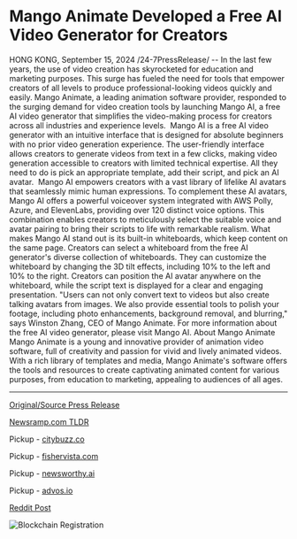 # Mango Animate Developed a Free AI Video Generator for Creators

HONG KONG, September 15, 2024 /24-7PressRelease/ -- In the last few years, the use of video creation has skyrocketed for education and marketing purposes. This surge has fueled the need for tools that empower creators of all levels to produce professional-looking videos quickly and easily. Mango Animate, a leading animation software provider, responded to the surging demand for video creation tools by launching Mango AI, a free AI video generator that simplifies the video-making process for creators across all industries and experience levels.   Mango AI is a free AI video generator with an intuitive interface that is designed for absolute beginners with no prior video generation experience. The user-friendly interface allows creators to generate videos from text in a few clicks, making video generation accessible to creators with limited technical expertise. All they need to do is pick an appropriate template, add their script, and pick an AI avatar.   Mango AI empowers creators with a vast library of lifelike AI avatars that seamlessly mimic human expressions. To complement these AI avatars, Mango AI offers a powerful voiceover system integrated with AWS Polly, Azure, and ElevenLabs, providing over 120 distinct voice options. This combination enables creators to meticulously select the suitable voice and avatar pairing to bring their scripts to life with remarkable realism.  What makes Mango AI stand out is its built-in whiteboards, which keep content on the same page. Creators can select a whiteboard from the free AI generator's diverse collection of whiteboards. They can customize the whiteboard by changing the 3D tilt effects, including 10% to the left and 10% to the right. Creators can position the AI avatar anywhere on the whiteboard, while the script text is displayed for a clear and engaging presentation.  "Users can not only convert text to videos but also create talking avatars from images. We also provide essential tools to polish your footage, including photo enhancements, background removal, and blurring," says Winston Zhang, CEO of Mango Animate.  For more information about the free AI video generator, please visit Mango AI.  About Mango Animate Mango Animate is a young and innovative provider of animation video software, full of creativity and passion for vivid and lively animated videos. With a rich library of templates and media, Mango Animate's software offers the tools and resources to create captivating animated content for various purposes, from education to marketing, appealing to audiences of all ages. 

---

[Original/Source Press Release](https://www.24-7pressrelease.com/press-release/514331/mango-animate-developed-a-free-ai-video-generator-for-creators)
                    

[Newsramp.com TLDR](https://newsramp.com/curated-news/mango-animate-launches-free-ai-video-generator-mango-ai/51817bb77c4c3224a86f94eff473b031) 


Pickup - [citybuzz.co](https://citybuzz.co/2024/09/15/mango-animate-launches-free-ai-video-generator-to-revolutionize-content-creation)

Pickup - [fishervista.com](https://fishervista.com/en/mango-animate-launches-free-ai-video-generator-revolutionizing-content-creation/20246834)

Pickup - [newsworthy.ai](https://newsworthy.ai/curated/mango-animate-launches-free-ai-video-generator-revolutionizing-content-creation/20246834)

Pickup - [advos.io](https://advos.io/en/mango-animate-launches-free-ai-video-generator-to-revolutionize-content-creation/20246834)
 



[Reddit Post](https://www.reddit.com/r/technology_press/comments/1fh6tg1/mango_animate_launches_free_ai_video_generator/) 



![Blockchain Registration](https://cdn.newsramp.app/24-7PressRelease/qrcode/249/15/lineCKmd.webp)